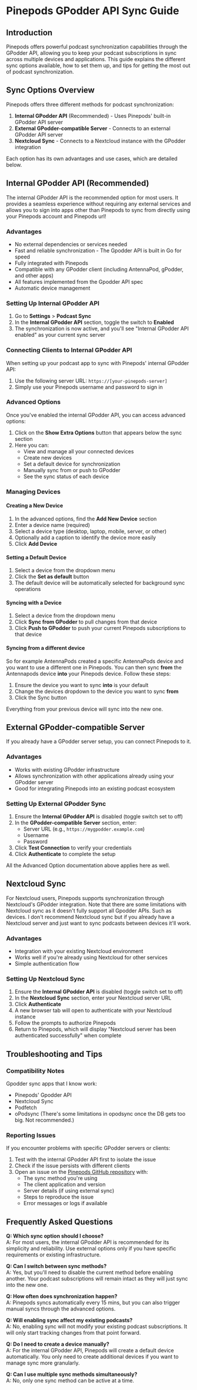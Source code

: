 # Pinepods GPodder API Sync Guide

## Introduction

Pinepods offers powerful podcast synchronization capabilities through the GPodder API, allowing you to keep your podcast subscriptions in sync across multiple devices and applications. This guide explains the different sync options available, how to set them up, and tips for getting the most out of podcast synchronization.

## Sync Options Overview

Pinepods offers three different methods for podcast synchronization:

1. **Internal GPodder API** (Recommended) - Uses Pinepods' built-in GPodder API server
2. **External GPodder-compatible Server** - Connects to an external GPodder API server
3. **Nextcloud Sync** - Connects to a Nextcloud instance with the GPodder integration

Each option has its own advantages and use cases, which are detailed below.

## Internal GPodder API (Recommended)

The internal GPodder API is the recommended option for most users. It provides a seamless experience without requiring any external services and allows you to sign into apps other than Pinepods to sync from directly using your Pinepods account and Pinepods url!

### Advantages

- No external dependencies or services needed
- Fast and reliable synchronization - The Gpodder API is built in Go for speed
- Fully integrated with Pinepods
- Compatible with any GPodder client (including AntennaPod, gPodder, and other apps)
- All features implemented from the Gpodder API spec
- Automatic device management

### Setting Up Internal GPodder API

1. Go to **Settings** > **Podcast Sync**
2. In the **Internal GPodder API** section, toggle the switch to **Enabled**
3. The synchronization is now active, and you'll see "Internal GPodder API enabled" as your current sync server

### Connecting Clients to Internal GPodder API

When setting up your podcast app to sync with Pinepods' internal GPodder API:

1. Use the following server URL: `https://[your-pinepods-server]`
2. Simply use your Pinepods username and password to sign in

### Advanced Options

Once you've enabled the internal GPodder API, you can access advanced options:

1. Click on the **Show Extra Options** button that appears below the sync section
2. Here you can:
   - View and manage all your connected devices
   - Create new devices
   - Set a default device for synchronization
   - Manually sync from or push to GPodder
   - See the sync status of each device

### Managing Devices

#### Creating a New Device

1. In the advanced options, find the **Add New Device** section
2. Enter a device name (required)
3. Select a device type (desktop, laptop, mobile, server, or other)
4. Optionally add a caption to identify the device more easily
5. Click **Add Device**

#### Setting a Default Device

1. Select a device from the dropdown menu
2. Click the **Set as default** button
3. The default device will be automatically selected for background sync operations

#### Syncing with a Device

1. Select a device from the dropdown menu
2. Click **Sync from GPodder** to pull changes from that device
3. Click **Push to GPodder** to push your current Pinepods subscriptions to that device

#### Syncing from a different device

So for example AntennaPods created a specific AntennaPods device and you want to use a different one in Pinepods. You can then sync **from** the Antennapods device **into** your Pinepods device. Follow these steps:

1. Ensure the device you want to sync **into** is your default
2. Change the devices dropdown to the device you want to sync **from**
3. Click the Sync button

Everything from your previous device will sync into the new one. 

## External GPodder-compatible Server

If you already have a GPodder server setup, you can connect Pinepods to it.

### Advantages

- Works with existing GPodder infrastructure
- Allows synchronization with other applications already using your GPodder server
- Good for integrating Pinepods into an existing podcast ecosystem

### Setting Up External GPodder Sync

1. Ensure the **Internal GPodder API** is disabled (toggle switch set to off)
2. In the **GPodder-compatible Server** section, enter:
   - Server URL (e.g., `https://mygpodder.example.com`)
   - Username 
   - Password
3. Click **Test Connection** to verify your credentials
4. Click **Authenticate** to complete the setup

All the Advanced Option documentation above applies here as well.

## Nextcloud Sync

For Nextcloud users, Pinepods supports synchronization through Nextcloud's GPodder integration. Note that there are some limitations with Nextcloud sync as it doesn't fully support all Gpodder APIs. Such as devices. I don't recommend Nextcloud sync but if you already have a Nextcloud server and just want to sync podcasts between devices it'll work.

### Advantages

- Integration with your existing Nextcloud environment
- Works well if you're already using Nextcloud for other services
- Simple authentication flow

### Setting Up Nextcloud Sync

1. Ensure the **Internal GPodder API** is disabled (toggle switch set to off)
2. In the **Nextcloud Sync** section, enter your Nextcloud server URL
3. Click **Authenticate**
4. A new browser tab will open to authenticate with your Nextcloud instance
5. Follow the prompts to authorize Pinepods
6. Return to Pinepods, which will display "Nextcloud server has been authenticated successfully" when complete

## Troubleshooting and Tips

### Compatibility Notes

Gpodder sync apps that I know work:

- Pinepods' Gpodder API
- Nextcloud Sync
- Podfetch
- oPodsync (There's some limitations in opodsync once the DB gets too big. Not recommended.)

### Reporting Issues

If you encounter problems with specific GPodder servers or clients:

1. Test with the internal GPodder API first to isolate the issue
2. Check if the issue persists with different clients
3. Open an issue on the [Pinepods GitHub repository](https://github.com/madeofpendletonwool/PinePods/issues) with:
   - The sync method you're using
   - The client application and version
   - Server details (if using external sync)
   - Steps to reproduce the issue
   - Error messages or logs if available

## Frequently Asked Questions

**Q: Which sync option should I choose?**  
A: For most users, the internal GPodder API is recommended for its simplicity and reliability. Use external options only if you have specific requirements or existing infrastructure.

**Q: Can I switch between sync methods?**  
A: Yes, but you'll need to disable the current method before enabling another. Your podcast subscriptions will remain intact as they will just sync into the new one.

**Q: How often does synchronization happen?**  
A: Pinepods syncs automatically every 15 mins, but you can also trigger manual syncs through the advanced options.

**Q: Will enabling sync affect my existing podcasts?**  
A: No, enabling sync will not modify your existing podcast subscriptions. It will only start tracking changes from that point forward.

**Q: Do I need to create a device manually?**  
A: For the internal GPodder API, Pinepods will create a default device automatically. You only need to create additional devices if you want to manage sync more granularly.

**Q: Can I use multiple sync methods simultaneously?**  
A: No, only one sync method can be active at a time.